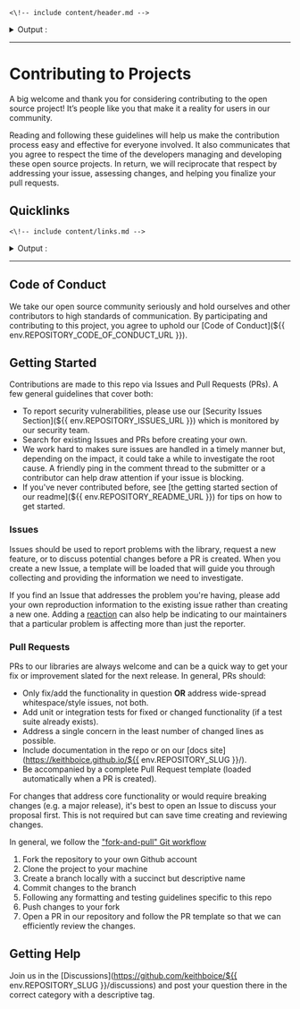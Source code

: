 `<\!-- include content/header.md -->`

<details> 
<summary>Output :</summary>

<pre>
<!-- include content/header.md -->
</pre>

</details>

---

# Contributing to Projects

A big welcome and thank you for considering contributing to the open source project! It’s people like you that make it a reality for users in our community.

Reading and following these guidelines will help us make the contribution process easy and effective for everyone involved. It also communicates that you agree to respect the time of the developers managing and developing these open source projects. In return, we will reciprocate that respect by addressing your issue, assessing changes, and helping you finalize your pull requests.

## Quicklinks

`<\!-- include content/links.md -->`

<details> 
<summary>Output :</summary>

<pre>
<!-- include content/links.md -->
</pre>

</details>

---

## Code of Conduct

We take our open source community seriously and hold ourselves and other contributors to high standards of communication. By participating and contributing to this project, you agree to uphold our [Code of Conduct](${{ env.REPOSITORY_CODE_OF_CONDUCT_URL }}).

## Getting Started

Contributions are made to this repo via Issues and Pull Requests (PRs). A few general guidelines that cover both:

-   To report security vulnerabilities, please use our [Security Issues Section](${{ env.REPOSITORY_ISSUES_URL }}) which is monitored by our security team.
-   Search for existing Issues and PRs before creating your own.
-   We work hard to makes sure issues are handled in a timely manner but, depending on the impact, it could take a while to investigate the root cause. A friendly ping in the comment thread to the submitter or a contributor can help draw attention if your issue is blocking.
-   If you've never contributed before, see [the getting started section of our readme](${{ env.REPOSITORY_README_URL }}) for tips on how to get started.

### Issues

Issues should be used to report problems with the library, request a new feature, or to discuss potential changes before a PR is created. When you create a new Issue, a template will be loaded that will guide you through collecting and providing the information we need to investigate.

If you find an Issue that addresses the problem you're having, please add your own reproduction information to the existing issue rather than creating a new one. Adding a [reaction](https://github.blog/2016-03-10-add-reactions-to-pull-requests-issues-and-comments/) can also help be indicating to our maintainers that a particular problem is affecting more than just the reporter.

### Pull Requests

PRs to our libraries are always welcome and can be a quick way to get your fix or improvement slated for the next release. In general, PRs should:

-   Only fix/add the functionality in question **OR** address wide-spread whitespace/style issues, not both.
-   Add unit or integration tests for fixed or changed functionality (if a test suite already exists).
-   Address a single concern in the least number of changed lines as possible.
-   Include documentation in the repo or on our [docs site](https://keithboice.github.io/${{ env.REPOSITORY_SLUG }}/).
-   Be accompanied by a complete Pull Request template (loaded automatically when a PR is created).

For changes that address core functionality or would require breaking changes (e.g. a major release), it's best to open an Issue to discuss your proposal first. This is not required but can save time creating and reviewing changes.

In general, we follow the ["fork-and-pull" Git workflow](https://github.com/susam/gitpr)

1. Fork the repository to your own Github account
2. Clone the project to your machine
3. Create a branch locally with a succinct but descriptive name
4. Commit changes to the branch
5. Following any formatting and testing guidelines specific to this repo
6. Push changes to your fork
7. Open a PR in our repository and follow the PR template so that we can efficiently review the changes.

## Getting Help

Join us in the [Discussions](https://github.com/keithboice/${{ env.REPOSITORY_SLUG }}/discussions) and post your question there in the correct category with a descriptive tag.
